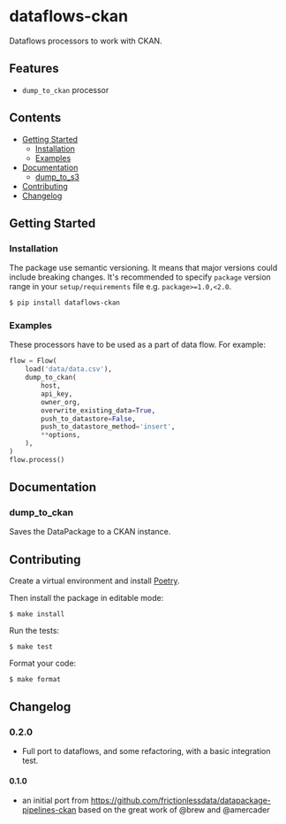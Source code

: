 # dataflows-ckan

Dataflows processors to work with CKAN.

## Features

- `dump_to_ckan` processor

## Contents

<!--TOC-->

  - [Getting Started](#getting-started)
    - [Installation](#installation)
    - [Examples](#examples)
  - [Documentation](#documentation)
    - [dump_to_s3](#dump_to_s3)
  - [Contributing](#contributing)
  - [Changelog](#changelog)

<!--TOC-->

## Getting Started

### Installation

The package use semantic versioning. It means that major versions  could include breaking changes. It's recommended to specify `package` version range in your `setup/requirements` file e.g. `package>=1.0,<2.0`.

```bash
$ pip install dataflows-ckan
```

### Examples

These processors have to be used as a part of data flow. For example:

```python
flow = Flow(
    load('data/data.csv'),
    dump_to_ckan(
        host,
        api_key,
        owner_org,
        overwrite_existing_data=True,
        push_to_datastore=False,
        push_to_datastore_method='insert',
        **options,
    ),
)
flow.process()
```

## Documentation

### dump_to_ckan

Saves the DataPackage to a CKAN instance.

## Contributing

Create a virtual environment and install [Poetry](https://python-poetry.org/).

Then install the package in editable mode:

```
$ make install
```

Run the tests:

```
$ make test
```

Format your code:

```
$ make format
```

## Changelog

### 0.2.0

- Full port to dataflows, and some refactoring, with a basic integration test.

#### 0.1.0

- an initial port from https://github.com/frictionlessdata/datapackage-pipelines-ckan based on the great work of @brew and @amercader
